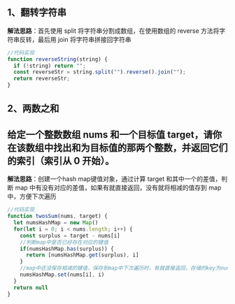 ## 1、翻转字符串

**解法思路**：首先使用 split 将字符串分割成数组，在使用数组的 reverse 方法将字符串反转，最后用 join 将字符串拼接回字符串

```javascript
//代码实现
function reverseString(string) {
  if (!string) return "";
  const reverseStr = string.split("").reverse().join("");
  return reverseStr;
}
```

## 2、两数之和 
## 给定一个整数数组 nums 和一个目标值 target，请你在该数组中找出和为目标值的那两个整数，并返回它们的索引（索引从 0 开始）。

**解法思路**：创建一个hash map键值对象，通过计算 target 和其中一个的差值，判断 map 中有没有对应的差值，如果有就直接返回，没有就将相减的值存到 map 中，方便下次遍历

```javascript
//代码实现
function twosSum(nums, target) {
  let numsHashMap = new Map()
  for(let i = 0; i < nums.length; i++) {
    const surplus = target - nums[i]
    //判断map中是否已经存在对应的键值
    if(numsHashMap.has(surplus)) {
      return [numsHashMap.get(surplus), i]
    }
    //map中还没保存相减的键值，保存到map中下次遍历时，有就直接返回，存储的key为nums的值，而不是nums的索引
    numsHashMap.set(nums[i], i)
  }
  return null
}
```